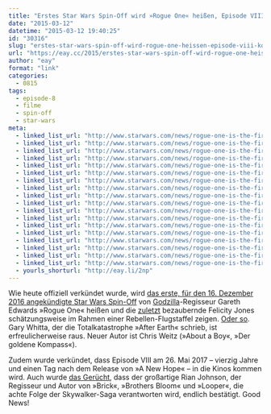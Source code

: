 ```yaml
---
title: "Erstes Star Wars Spin-Off wird »Rogue One« heißen, Episode VIII kommt im Mai 2017"
date: "2015-03-12"
datetime: "2015-03-12 19:40:25"
id: "30316"
slug: "erstes-star-wars-spin-off-wird-rogue-one-heissen-episode-viii-kommt-im-mai-2017"
url: "https://eay.cc/2015/erstes-star-wars-spin-off-wird-rogue-one-heissen-episode-viii-kommt-im-mai-2017/"
author: "eay"
format: "link"
categories:
  - 0815
tags:
  - episode-8
  - filme
  - spin-off
  - star-wars
meta:
  - linked_list_url: "http://www.starwars.com/news/rogue-one-is-the-first-star-wars-stand-alone-film-rian-johnson-to-write-and-direct-star-wars-episode-viii"
  - linked_list_url: "http://www.starwars.com/news/rogue-one-is-the-first-star-wars-stand-alone-film-rian-johnson-to-write-and-direct-star-wars-episode-viii"
  - linked_list_url: "http://www.starwars.com/news/rogue-one-is-the-first-star-wars-stand-alone-film-rian-johnson-to-write-and-direct-star-wars-episode-viii"
  - linked_list_url: "http://www.starwars.com/news/rogue-one-is-the-first-star-wars-stand-alone-film-rian-johnson-to-write-and-direct-star-wars-episode-viii"
  - linked_list_url: "http://www.starwars.com/news/rogue-one-is-the-first-star-wars-stand-alone-film-rian-johnson-to-write-and-direct-star-wars-episode-viii"
  - linked_list_url: "http://www.starwars.com/news/rogue-one-is-the-first-star-wars-stand-alone-film-rian-johnson-to-write-and-direct-star-wars-episode-viii"
  - linked_list_url: "http://www.starwars.com/news/rogue-one-is-the-first-star-wars-stand-alone-film-rian-johnson-to-write-and-direct-star-wars-episode-viii"
  - linked_list_url: "http://www.starwars.com/news/rogue-one-is-the-first-star-wars-stand-alone-film-rian-johnson-to-write-and-direct-star-wars-episode-viii"
  - linked_list_url: "http://www.starwars.com/news/rogue-one-is-the-first-star-wars-stand-alone-film-rian-johnson-to-write-and-direct-star-wars-episode-viii"
  - linked_list_url: "http://www.starwars.com/news/rogue-one-is-the-first-star-wars-stand-alone-film-rian-johnson-to-write-and-direct-star-wars-episode-viii"
  - linked_list_url: "http://www.starwars.com/news/rogue-one-is-the-first-star-wars-stand-alone-film-rian-johnson-to-write-and-direct-star-wars-episode-viii"
  - linked_list_url: "http://www.starwars.com/news/rogue-one-is-the-first-star-wars-stand-alone-film-rian-johnson-to-write-and-direct-star-wars-episode-viii"
  - linked_list_url: "http://www.starwars.com/news/rogue-one-is-the-first-star-wars-stand-alone-film-rian-johnson-to-write-and-direct-star-wars-episode-viii"
  - linked_list_url: "http://www.starwars.com/news/rogue-one-is-the-first-star-wars-stand-alone-film-rian-johnson-to-write-and-direct-star-wars-episode-viii"
  - linked_list_url: "http://www.starwars.com/news/rogue-one-is-the-first-star-wars-stand-alone-film-rian-johnson-to-write-and-direct-star-wars-episode-viii"
  - linked_list_url: "http://www.starwars.com/news/rogue-one-is-the-first-star-wars-stand-alone-film-rian-johnson-to-write-and-direct-star-wars-episode-viii"
  - linked_list_url: "http://www.starwars.com/news/rogue-one-is-the-first-star-wars-stand-alone-film-rian-johnson-to-write-and-direct-star-wars-episode-viii"
  - linked_list_url: "http://www.starwars.com/news/rogue-one-is-the-first-star-wars-stand-alone-film-rian-johnson-to-write-and-direct-star-wars-episode-viii"
  - yourls_shorturl: "http://eay.li/2np"
---
```


Wie heute offiziell verkündet wurde, wird [das erste, für den 16. Dezember 2016 angekündigte Star Wars Spin-Off](//eay.cc/2014/godzilla-regisseur-gareth-edwards-dreht-erstes-fuer-dezember-2016-angekuendigtes-star-wars-spin-off/) von [Godzilla](//eay.cc/2014/godzilla-2014/)\-Regisseur Gareth Edwards »Rogue One« heißen und die [zuletzt](//eay.cc/2015/die-entdeckung-der-unendlichkeit/) bezaubernde Felicity Jones schätzungsweise im Rahmen einer Rebellen-Flugstaffel zeigen. [Oder so](http://badassdigest.com/2015/03/12/first-star-wars-spin-off-gets-a-title-rogue-one). Gary Whitta, der die Totalkatastrophe »After Earth« schrieb, ist erfreulicherweise raus. Neuer Autor ist Chris Weitz (»About a Boy«, »Der goldene Kompass«).

Zudem wurde verkündet, dass Episode VIII am 26. Mai 2017 – vierzig Jahre und einen Tag nach dem Release von »A New Hope« – in die Kinos kommen wird. Auch wurde [das Gerücht](http://www.slashfilm.com/rian-johnson-star-wars/), dass der großartige Rian Johnson, der Regisseur und Autor von »Brick«, »Brothers Bloom« und »Looper«, die achte Folge der Skywalker-Saga verantworten wird, endlich bestätigt. Good News!
